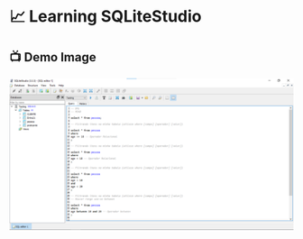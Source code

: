 # 📈 Learning SQLiteStudio

## 📺 Demo Image 

![03](https://github.com/ArthurEstevan/Entra21_Class_Relational_Bank/blob/main/Class_01/Table_Pessoa/03-DML-Filtrar-Pessoa-Com-Operadores_Relacionais_Menor_Maior-Between/6.png)
